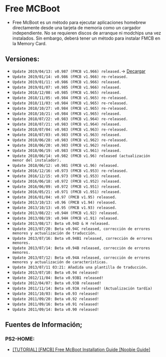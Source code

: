 # Free MCBoot
  - Free McBoot es un método para ejecutar aplicaciones homebrew directamente desde una tarjeta de memoria como un cargador independiente. No se requieren discos de arranque ni modchips una vez instalados. Sin embargo, deberá tener un método para instalar FMCB en la Memory Card.

## Versiones:

- `Update 2019/04/13: v0.987 (FMCB v1.966) released.`→ [Decargar]()
- `Update 2019/01/14: v0.986 (FMCB v1.966) re-released.`
- `Update 2019/01/11: v0.986 (FMCB v1.966) released.`
- `Update 2019/01/07: v0.985 (FMCB v1.966) released.`
- `Update 2018/12/08: v0.985 (FMCB v1.965) released.`
- `Update 2018/11/05: v0.984 (FMCB v1.965) re-released.`
- `Update 2018/11/03: v0.984 (FMCB v1.965) re-released.`
- `Update 2018/10/27: v0.984 (FMCB v1.965) re-released.`
- `Update 2018/10/21: v0.984 (FMCB v1.965) released.`
- `Update 2018/07/22: v0.983 (FMCB v1.964) re-released.`
- `Update 2018/07/21: v0.983 (FMCB v1.964) released.`
- `Update 2018/07/04: v0.983 (FMCB v1.963) re-released.`
- `Update 2018/07/03: v0.983 (FMCB v1.963) released.`
- `Update 2018/06/28: v0.983 (FMCB v1.962) re-released.`
- `Update 2018/06/20: v0.983 (FMCB v1.962) released.`
- `Update 2018/06/19: v0.983 (FMCB v1.961) released.`
- `Update 2018/06/14: v0.982 (FMCB v1.96) released (actualización menor del instalador).`
- `Update 2018/06/12: v0.981 (FMCB v1.96) released.`
- `Update 2016/12/16: v0.973 (FMCB v1.953) re-released.`
- `Update 2016/12/15: v0.973 (FMCB v1.953) released.`
- `Update 2016/06/18: v0.972 (FMCB v1.952) released.`
- `Update 2016/06/09: v0.972 (FMCB v1.951) released.`
- `Update 2016/05/21: v0.971 (FMCB v1.951) released.`
- `Update 2016/01/04: v0.97 (FMCB v1.95) released.`
- `Update 2013/10/13: v0.96 (FMCB v1.94) released.`
- `Update 2013/10/13: v0.95 (FMCB v1.93) released.`
- `Update 2013/08/22: v0.94H (FMCB v1.92) released.`
- `Update 2013/08/19: v0.94H (FMCB v1.91) released.`
- `Update 2013/08/17: Beta v0.94D & H released.`
- `Update 2013/07/20: Beta v0.94C released, corrección de errores menores y actualización de traducción.`
- `Update 2013/07/16: Beta v0.94B1 released, corrección de errores menores.`
- `Update 2013/07/14: Beta v0.94B released, corrección de errores menores.`
- `Update 2013/07/12: Beta v0.94A released, corrección de errores menores y actualización de características.`
- `Update 2013/07/11 03:21: Añadida una plantilla de traducción.`
- `Update 2013/07/10: Beta v0.94 released!`
- `Update 2012/11/04: Beta v0.93B1 released!`
- `Update 2012/04/07: Beta v0.93B released!`
- `Update 2011/11/14: Beta v0.93A released! (Actualización tardía)`
- `Update 2011/10/03: Beta v0.93 released!`
- `Update 2011/09/20: Beta v0.92 released!`
- `Update 2011/09/16: Beta v0.91 released!`
- `Update 2011/09/14: Beta v0.90 released!`


## Fuentes de Información;
### PS2-HOME:
  - [[TUTORIAL] [FMCB] Free McBoot Installation Guide [Noobie Guide]](https://www.ps2-home.com/forum/viewtopic.php?p=6433#p6433)
